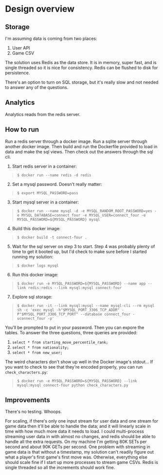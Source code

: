 # Design overview

## Storage

I'm assuming data is coming from two places:

1. User API
1. Game CSV

The solution uses Redis as the data store. It is in memory, super fast,
and is single threaded so it is nice for consistency. Redis can be flushed to
disk for persistence.

There's an option to turn on SQL storage, but it's really slow and not needed
to answer any of the questions.


## Analytics

Analytics reads from the redis server.


## How to run

Run a redis server through a docker image. Run a sqlite server through another
docker image. Then build and run the Dockerfile provided to load in data and
make the sql views. Then check out the answers through the sql cli.

1. Start redis server in a container:

> `$ docker run --name redis -d redis`

2. Set a mysql password. Doesn't really matter:

> `$ export MYSQL_PASSWORD=pass`

3. Start mysql server in a container:

> `$ docker run --name mysql -d -e MYSQL_RANDOM_ROOT_PASSWORD=yes
> -e MYSQL_DATABASE=connect_four -e MYSQL_USER=connect_four
> -e MYSQL_PASSWORD=${MYSQL_PASSWORD} mysql`

4. Build this docker image:

> `$ docker build -t connect-four .`

5. Wait for the sql server on step 3 to start. Step 4 was probably plenty of
   time to get it booted up, but I'd check to make sure before I started
running my solution:

> `$ docker logs mysql`

6. Run this docker image:

> `$ docker run -e MYSQL_PASSWORD=${MYSQL_PASSWORD} --name app
> --link redis:redis --link mysql:mysql connect-four`

7. Explore sql storage:

> `$ docker run -it --link mysql:mysql --name mysql-cli --rm mysql
> sh -c 'exec mysql -h"$MYSQL_PORT_3306_TCP_ADDR" -P"$MYSQL_PORT_3306_TCP_PORT"
> --database connect_four -uconnect_four -p'`

You'll be prompted to put in your password. Then you can expore the tables. To
answer the three questions, three queries are provided:

1. `select * from starting_move_percentile_rank;`
2. `select * from nationality;`
3. `select * from new_user;`

The weird characters don't show up well in the Docker image's stdout... If you
want to check to see that they're encoded properly, you can run
`check_characters.py`:

> `$ docker run -e MYSQL_PASSWORD=${MYSQL_PASSWORD} --link mysql:mysql
> connect-four python check_characters.py`


## Improvements

There's no testing. Whoops.

For scaling, if there's only one input stream for user data and
one stream for game data then it'll be able to handle the data; and it will
linearly scale in time with how much more data it needs to load. I could
multi-process streaming user data in with almost no changes, and redis should
be able to handle all the extra requests. On my machine I'm getting 80K SETs
per second and about 90K GETs per second. One problem with streaming in game
data is that without a timestamp, my solution can't readily figure out what a
player's first game's first move was. Otherwise, everything else should scale
fine if I start up more processes to stream game CSVs. Redis is single threaded
so all the increments should work fine.

